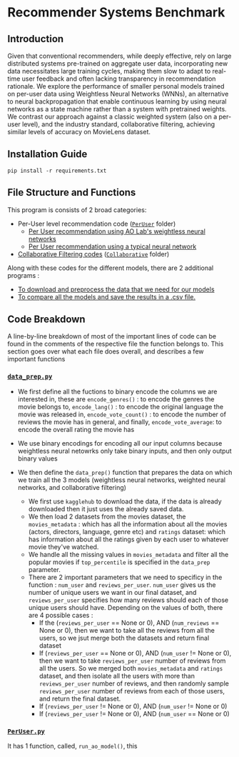 # Recommender Systems Benchmark

## Introduction

Given that conventional recommenders, while deeply effective, rely on large distributed systems pre-trained on aggregate user data, incorporating new data necessitates large training cycles, 
making them slow to adapt to real-time user feedback and often lacking transparency in recommendation rationale. We
explore the performance of smaller personal models trained on per-user data using Weightless Neural
Networks (WNNs), an alternative to neural backpropagation that enable continuous learning by using
neural networks as a state machine rather than a system with pretrained weights. We contrast our
approach against a classic weighted system (also on a per-user level), and the industry standard,
collaborative filtering, achieving similar levels of accuracy on MovieLens dataset. 

## Installation Guide

`pip install -r requirements.txt`

## File Structure and Functions

This program is consists of 2 broad categories:
 - Per-User level recommendation code ([`PerUser`](https://github.com/saatweek/recommender_systems_benchmark/tree/main/PerUser) folder)
   - [Per User recommendation using AO Lab's weightless neural networks](https://github.com/saatweek/recommender_systems_benchmark/blob/main/PerUser/perUser.py)
   - [Per User recommendation using a typical neural network](https://github.com/saatweek/recommender_systems_benchmark/blob/main/PerUser/perUser_pytorch.py)
 - [Collaborative Filtering codes](https://github.com/saatweek/recommender_systems_benchmark/blob/main/Collaborative/torch_colab.py) ([`Collaborative`](https://github.com/saatweek/recommender_systems_benchmark/tree/main/Collaborative) folder)

Along with these codes for the different models, there are 2 additional programs : 
-  [To download and preprocess the data that we need for our models](https://github.com/saatweek/recommender_systems_benchmark/blob/main/data_prep.py)
-  [To compare all the models and save the results in a .csv file.](https://github.com/saatweek/recommender_systems_benchmark/blob/main/compare_all.py)

## Code Breakdown
A line-by-line breakdown of most of the important lines of code can be found in the comments of the respective file the function belongs to. This section
goes over what each file does overall, and describes a few important functions

### [`data_prep.py`](https://github.com/saatweek/recommender_systems_benchmark/blob/main/data_prep.py)

- We first define all the fuctions to binary encode the columns we are interested in, these are `encode_genres()` : to encode the genres the movie belongs to,
`encode_lang()` : to encode the original language the movie was released in, `encode_vote_count()` : to encode the number of reviews the movie
has in general, and finally, `encode_vote_average`: to encode the overall rating the movie has

- We use binary encodings for encoding all our input columns because weightless neural netowrks only take binary inputs, and then only output binary values
- We then define the `data_prep()` function that prepares the data on which we train all the 3 models (weightless neural networks, weighted neural networks, and collaborative filtering)
  - We first use `kagglehub` to download the data, if the data is already downloaded then it just uses the already saved data.
  - We then load 2 datasets from the movies dataset, the `movies_metadata` : which has all the information about all the movies (actors, directors, language, genre etc) and `ratings` dataset: which has information about all the ratings given by each user to whatever movie they've watched.
  - We handle all the missing values in `movies_metadata` and filter all the popular movies if `top_percentile` is specified in the `data_prep` parameter.
  - There are 2 important parameters that we need to specificy in the function : `num_user` and `reviews_per_user`. `num_user` gives us the number of unique users we want in our final dataset, and `reviews_per_user` specifies how many reviews should each of those unique users should have. Depending on the values of both, there are 4 possible cases :
    - If the (`reviews_per_user` == None or 0), AND (`num_reviews` == None or 0), then we want to take all the reviews from all the users, so we jsut merge both the datasets and return final dataset
    - If (`reviews_per_user` == None or 0), AND (`num_user` != None or 0), then we want to take `reviews_per_user` number of reviews from all the users. So we merged both `movies_metadata` and `ratings` dataset, and then isolate all the users with more than `reviews_per_user` number of reviews, and then randomly sample `reviews_per_user` number of reviews from each of those users, and return the final dataset.
    - If (`reviews_per_user` != None or 0), AND (`num_user` != None or 0)
    - If (`reviews_per_user` != None or 0), AND (`num_user` == None or 0)

### [`PerUser.py`](https://github.com/saatweek/recommender_systems_benchmark/blob/main/PerUser/perUser.py)
It has 1 function, called, `run_ao_model()`, this 




   
